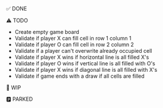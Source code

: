✅ DONE

⚠️ TODO
- Create empty game board
- Validate if player X can fill cell in row 1 column 1
- Validate if player O can fill cell in row 2 column 2
- Validate if a player can't overwrite already occupied cell
- Validate if player X wins if horizontal line is all filled X's
- Validate if player O wins if vertical line is all filled with O's
- Validate if player X wins if diagonal line is all filled with X's
- Validate if game ends with a draw if all cells are filled

🚧 WIP

🅿️ PARKED
